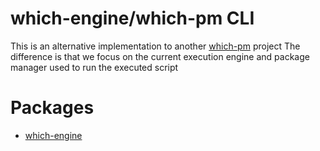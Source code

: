 # which-engine/which-pm CLI

This is an alternative implementation to another [which-pm](https://www.npmjs.com/package/which-pm) project
The difference is that we focus on the current execution engine and package manager used to run the executed script

# Packages

- [which-engine](packages/which-engine/README.md)
